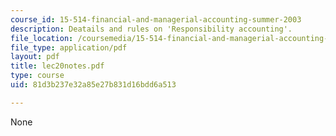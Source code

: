 ```yaml
---
course_id: 15-514-financial-and-managerial-accounting-summer-2003
description: Deatails and rules on 'Responsibility accounting'.
file_location: /coursemedia/15-514-financial-and-managerial-accounting-summer-2003/81d3b237e32a85e27b831d16bdd6a513_lec20notes.pdf
file_type: application/pdf
layout: pdf
title: lec20notes.pdf
type: course
uid: 81d3b237e32a85e27b831d16bdd6a513

---
```

None